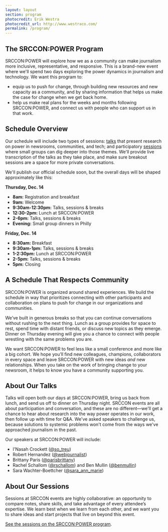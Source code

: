 ```yaml
---
layout: layout
section: program
photocredit: Erik Westra
photocredit_url: http://www.westraco.com/
permalink: /program/
---
```


## The SRCCON:POWER Program

SRCCON:POWER will explore how we as a community can make journalism more inclusive, representative, and responsive. This is a brand-new event where we'll spend two days exploring the power dynamics in journalism and technology. We want this program to:

* equip us to push for change, through building new resources and new capacity as a community, and by sharing information that helps us make the case for change when we get back home.
* help us make real plans for the weeks and months following SRCCON:POWER, and connect us with people who can support us in that work.

## Schedule Overview

Our schedule will include two types of sessions: [talks](#about-talks) that present research on power in newsrooms, communities, and tech; and participatory [sessions](#about-sessions) where small groups can dig deeper into those themes. We'll provide live transcription of the talks as they take place, and make sure breakout sessions are a space for more private conversations.

We'll publish our official schedule soon, but the overall days will be shaped approximately like this:

**Thursday, Dec. 14**
* **8am:** Registration and breakfast
* **9am:** Welcome
* **9:30am-12:30pm:** Talks, sessions & breaks
* **12:30-2pm:** Lunch at SRCCON:POWER
* **2-6pm:** Talks, sessions & breaks
* **Evening:** Small group dinners in Philly

**Friday, Dec. 14**
* **8:30am:** Breakfast
* **9:30am-1pm:** Talks, sessions & breaks
* **1-2:30pm:** Lunch at SRCCON:POWER
* **2-5pm:** Talks, sessions & breaks
* **5pm:** Closing

## A Schedule That Respects Community

SRCCON:POWER is organized around shared experiences. We build the schedule in way that prioritizes connecting with other participants and collaboration on plans to push for change in our organizations and communities.

We’ve built in generous breaks so that you can continue conversations without rushing to the next thing. Lunch as a group provides for space to rest, spend time with distant friends, or discuss new topics as they emerge. Dinner on Thursday evening will give you a chance to connect with people wrestling with the same problems you are.

We want SRCCON:POWER to feel less like a small conference and more like a big cohort. We hope you’ll find new colleagues, champions, collaborators in every space and leave SRCCON:POWER with new ideas _and_ new relationships. When you take on the work of bringing change to your newsroom, it helps to know you have a community supporting you.

<span id="about-talks"></span>

## About Our Talks

Talks will open both our days at SRCCON:POWER, bring us back from lunch, and send us off to dinner on Thursday night. SRCCON events are all about participation and conversation, and these are no different—we'll get a chance to hear about research into the way power operates in our work, then follow up with time for Q&A. We've asked speakers to challenge us, because solutions to systemic problems won't come from the ways we've approached journalism in the past.

Our speakers at SRCCON:POWER will include:

* I'Nasah Crockett ([@so_treu](https://twitter.com/@so_treu))
* Robert Hernandez ([@webjournalist](https://twitter.com/@webjournalist))
* Brittany Paris ([@parisbrittany](https://twitter.com/@parisbrittany))
* Rachel Schallom ([@rschallom](https://twitter.com/@rschallom)) and Ben Mullin ([@benmullin](https://twitter.com/@benmullin))
* Sara Wachter-Boettcher ([@sara_ann_marie](https://twitter.com/sara_ann_marie))

<span id="about-sessions"></span>

## About Our Sessions

Sessions at SRCCON events are highly collaborative: an opportunity to compare notes, share skills, and take advantage of every attendee’s expertise. We learn best when we learn from each other, and we want you to share ideas and start projects that live on beyond this event.

[See the sessions on the SRCCON:POWER program](/sessions).
